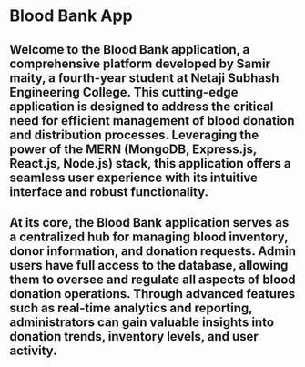 # Blood Bank App

##  Welcome to the Blood Bank application, a comprehensive platform developed by Samir maity, a fourth-year student at Netaji Subhash Engineering College. This cutting-edge application is designed to address the critical need for efficient management of blood donation and distribution processes. Leveraging the power of the MERN (MongoDB, Express.js, React.js, Node.js) stack, this application offers a seamless user experience with its intuitive interface and robust functionality.

## At its core, the Blood Bank application serves as a centralized hub for managing blood inventory, donor information, and donation requests. Admin users have full access to the database, allowing them to oversee and regulate all aspects of blood donation operations. Through advanced features such as real-time analytics and reporting, administrators can gain valuable insights into donation trends, inventory levels, and user activity.



          
